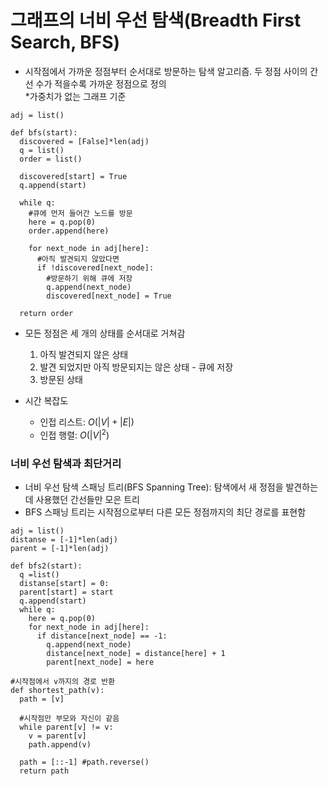 # 그래프의 너비 우선 탐색(Breadth First Search, BFS)

- 시작점에서 가까운 정점부터 순서대로 방문하는 탐색 알고리즘. 두 정점 사이의 간선 수가 적을수록 가까운 정점으로 정의  
   *가중치가 없는 그래프 기준
```
adj = list()

def bfs(start):
  discovered = [False]*len(adj)
  q = list()
  order = list()
  
  discovered[start] = True
  q.append(start)
  
  while q:
    #큐에 먼저 들어간 노드를 방문
    here = q.pop(0)
    order.append(here)
    
    for next_node in adj[here]:
      #아직 발견되지 않았다면
      if !discovered[next_node]:
        #방문하기 위해 큐에 저장
        q.append(next_node)
        discovered[next_node] = True
        
  return order
```
- 모든 정점은 세 개의 상태를 순서대로 거쳐감
   1. 아직 발견되지 않은 상태
   2. 발견 되었지만 아직 방문되지는 않은 상태 - 큐에 저장
   3. 방문된 상태
   
- 시간 복잡도
   - 인접 리스트: $O(|V|+|E|)$
   - 인접 행렬: $O(|V|^{2})$

### 너비 우선 탐색과 최단거리
- 너비 우선 탐색 스패닝 트리(BFS Spanning Tree): 탐색에서 새 정점을 발견하는데 사용했던 간선들만 모은 트리
- BFS 스패닝 트리는 시작점으로부터 다른 모든 정점까지의 최단 경로를 표현함
```
adj = list()
distanse = [-1]*len(adj)
parent = [-1]*len(adj)

def bfs2(start):
  q =list()
  distanse[start] = 0:
  parent[start] = start
  q.append(start)
  while q:
    here = q.pop(0)
    for next_node in adj[here]:
      if distance[next_node] == -1:
        q.append(next_node)
        distance[next_node] = distance[here] + 1
        parent[next_node] = here
   
#시작점에서 v까지의 경로 반환
def shortest_path(v):
  path = [v]
  
  #시작점만 부모와 자신이 같음
  while parent[v] != v:
    v = parent[v]
    path.append(v)
    
  path = [::-1] #path.reverse()
  return path
```
